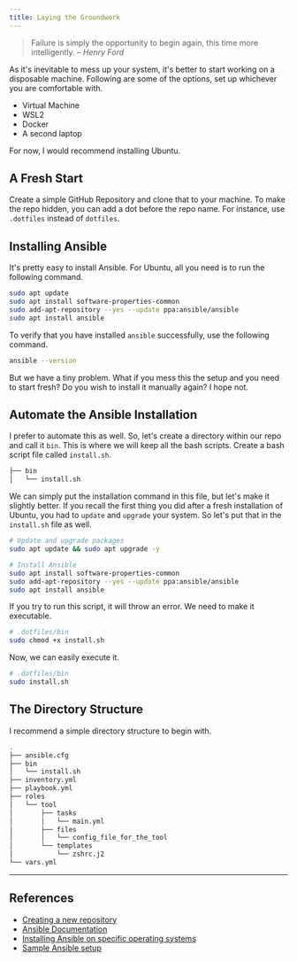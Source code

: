 ```yaml
---
title: Laying the Groundwork
---
```


> Failure is simply the opportunity to begin again, this time more intelligently.
> *– Henry Ford*

As it's inevitable to mess up your system, it's better to start working on a disposable machine. Following are some of the options, set up whichever you are comfortable with.

- Virtual Machine
- WSL2
- Docker
- A second laptop

For now, I would recommend installing Ubuntu.

## A Fresh Start

Create a simple GitHub Repository and clone that to your machine. To make the repo hidden, you can add a dot before the repo name. For instance, use `.dotfiles` instead of `dotfiles`.

## Installing Ansible

It's pretty easy to install Ansible. For Ubuntu, all you need is to run the following command.

```bash
sudo apt update
sudo apt install software-properties-common
sudo add-apt-repository --yes --update ppa:ansible/ansible
sudo apt install ansible
```

To verify that you have installed `ansible` successfully, use the following command.

```bash
ansible --version
```

But we have a tiny problem. What if you mess this the setup and you need to start fresh? Do you wish to install it manually again? I hope not.

## Automate the Ansible Installation

I prefer to automate this as well. So, let's create a directory within our repo and call it `bin`. This is where we will keep all the bash scripts. Create a bash script file called `install.sh`.

```bash
├── bin
│   └── install.sh
```

We can simply put the installation command in this file, but let's make it slightly better. If you recall the first thing you did after a fresh installation of Ubuntu, you had to `update` and `upgrade` your system. So let's put that in the `install.sh` file as well.

```bash
# Update and upgrade packages
sudo apt update && sudo apt upgrade -y

# Install Ansible
sudo apt install software-properties-common
sudo add-apt-repository --yes --update ppa:ansible/ansible
sudo apt install ansible
```

If you try to run this script, it will throw an error. We need to make it executable.

```bash
# .dotfiles/bin
sudo chmod +x install.sh
```

Now, we can easily execute it.

```bash
# .dotfiles/bin
sudo install.sh
```

## The Directory Structure

I recommend a simple directory structure to begin with.

```bash
.
├── ansible.cfg
├── bin
│   └── install.sh
├── inventory.yml
├── playbook.yml
├── roles
│   └── tool
│       ├── tasks
│       │   └── main.yml
│       ├── files
│       │   └── config_file_for_the_tool
│       └── templates
│           └── zshrc.j2
└── vars.yml
```

---

## References

- [Creating a new repository](https://docs.github.com/en/repositories/creating-and-managing-repositories/creating-a-new-repository)
- [Ansible Documentation](https://docs.ansible.com/ansible/latest/index.html)
- [Installing Ansible on specific operating systems](https://docs.ansible.com/ansible/latest/installation_guide/installation_distros.html)
- [Sample Ansible setup](https://docs.ansible.com/ansible/latest/tips_tricks/sample_setup.html)
